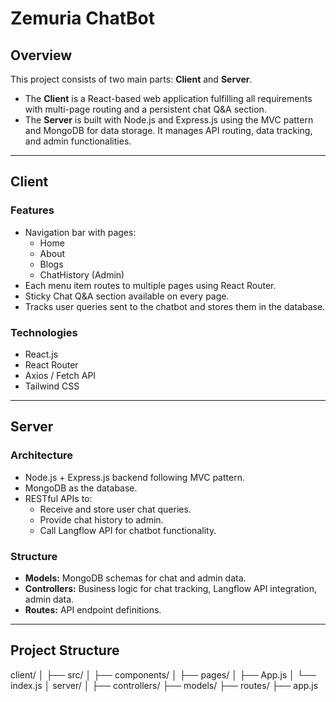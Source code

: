 # Zemuria ChatBot

## Overview

This project consists of two main parts: **Client** and **Server**.

- The **Client** is a React-based web application fulfilling all requirements with multi-page routing and a persistent chat Q&A section.
- The **Server** is built with Node.js and Express.js using the MVC pattern and MongoDB for data storage. It manages API routing, data tracking, and admin functionalities.

---

## Client

### Features

- Navigation bar with pages:
  - Home
  - About
  - Blogs
  - ChatHistory (Admin)
- Each menu item routes to multiple pages using React Router.
- Sticky Chat Q&A section available on every page.
- Tracks user queries sent to the chatbot and stores them in the database.

### Technologies

- React.js
- React Router
- Axios / Fetch API
- Tailwind CSS

---

## Server

### Architecture

- Node.js + Express.js backend following MVC pattern.
- MongoDB as the database.
- RESTful APIs to:
  - Receive and store user chat queries.
  - Provide chat history to admin.
  - Call Langflow API for chatbot functionality.

### Structure

- **Models:** MongoDB schemas for chat and admin data.
- **Controllers:** Business logic for chat tracking, Langflow API integration, admin data.
- **Routes:** API endpoint definitions.

---

## Project Structure
client/
│
├── src/
│ ├── components/
│ ├── pages/
│ ├── App.js
│ └── index.js
│
server/
│
├── controllers/
├── models/
├── routes/
├── app.js
